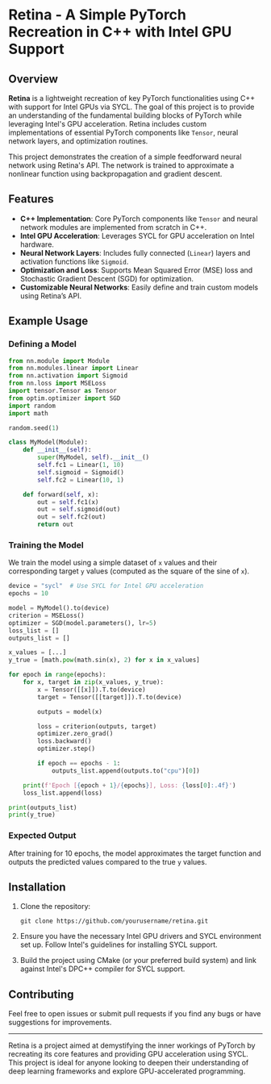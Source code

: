 # Retina - A Simple PyTorch Recreation in C++ with Intel GPU Support

## Overview

**Retina** is a lightweight recreation of key PyTorch functionalities using C++ with support for Intel GPUs via SYCL. The goal of this project is to provide an understanding of the fundamental building blocks of PyTorch while leveraging Intel's GPU acceleration. Retina includes custom implementations of essential PyTorch components like `Tensor`, neural network layers, and optimization routines.

This project demonstrates the creation of a simple feedforward neural network using Retina's API. The network is trained to approximate a nonlinear function using backpropagation and gradient descent.

## Features
- **C++ Implementation**: Core PyTorch components like `Tensor` and neural network modules are implemented from scratch in C++.
- **Intel GPU Acceleration**: Leverages SYCL for GPU acceleration on Intel hardware.
- **Neural Network Layers**: Includes fully connected (`Linear`) layers and activation functions like `Sigmoid`.
- **Optimization and Loss**: Supports Mean Squared Error (MSE) loss and Stochastic Gradient Descent (SGD) for optimization.
- **Customizable Neural Networks**: Easily define and train custom models using Retina’s API.

## Example Usage

### Defining a Model

```python
from nn.module import Module
from nn.modules.linear import Linear
from nn.activation import Sigmoid
from nn.loss import MSELoss
import tensor.Tensor as Tensor
from optim.optimizer import SGD
import random
import math

random.seed(1)

class MyModel(Module):
    def __init__(self):
        super(MyModel, self).__init__()
        self.fc1 = Linear(1, 10)
        self.sigmoid = Sigmoid()
        self.fc2 = Linear(10, 1)

    def forward(self, x):
        out = self.fc1(x)
        out = self.sigmoid(out)
        out = self.fc2(out)
        return out
```

### Training the Model

We train the model using a simple dataset of `x` values and their corresponding target `y` values (computed as the square of the sine of `x`).

```python
device = "sycl"  # Use SYCL for Intel GPU acceleration
epochs = 10

model = MyModel().to(device)
criterion = MSELoss()
optimizer = SGD(model.parameters(), lr=5)
loss_list = []
outputs_list = []

x_values = [...]
y_true = [math.pow(math.sin(x), 2) for x in x_values]

for epoch in range(epochs):
    for x, target in zip(x_values, y_true):
        x = Tensor([[x]]).T.to(device)
        target = Tensor([[target]]).T.to(device)

        outputs = model(x)

        loss = criterion(outputs, target)
        optimizer.zero_grad()
        loss.backward()
        optimizer.step()

        if epoch == epochs - 1:
            outputs_list.append(outputs.to("cpu")[0])

    print(f'Epoch [{epoch + 1}/{epochs}], Loss: {loss[0]:.4f}')
    loss_list.append(loss)

print(outputs_list)
print(y_true)
```

### Expected Output

After training for 10 epochs, the model approximates the target function and outputs the predicted values compared to the true `y` values.

## Installation

1. Clone the repository:
   ```
   git clone https://github.com/yourusername/retina.git
   ```

2. Ensure you have the necessary Intel GPU drivers and SYCL environment set up. Follow Intel's guidelines for installing SYCL support.

3. Build the project using CMake (or your preferred build system) and link against Intel's DPC++ compiler for SYCL support.

## Contributing

Feel free to open issues or submit pull requests if you find any bugs or have suggestions for improvements.

---

Retina is a project aimed at demystifying the inner workings of PyTorch by recreating its core features and providing GPU acceleration using SYCL. This project is ideal for anyone looking to deepen their understanding of deep learning frameworks and explore GPU-accelerated programming.